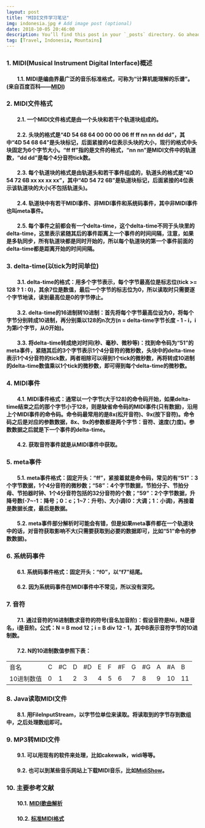 ```yaml
---
layout: post
title: "MIDI文件学习笔记"
img: indonesia.jpg # Add image post (optional)
date: 2018-10-05 20:46:00
description: You’ll find this post in your `_posts` directory. Go ahead and edit it and re-build the site to see your changes. # Add post description (optional)
tag: [Travel, Indonesia, Mountains]
---
```

### 1. MIDI(Musical Instrument Digital Interface)概述
#### &emsp;&emsp;1.1. MIDI是编曲界最广泛的音乐标准格式，可称为“计算机能理解的乐谱”。(来自百度百科——[MIDI](https://baike.baidu.com/item/MIDI/217824?fr=aladdin))

### 2. MIDI文件格式
#### &emsp;&emsp;2.1. 一个MIDI文件格式是由一个头块和若干个轨道块组成的。
#### &emsp;&emsp;2.2. 头块的格式是“4D 54 68 64 00 00 00 06 ff ff nn nn dd dd”，其中“4D 54 68 64”是头块标记，后面紧接的4位表示头块的大小，现行的格式中头块固定为6个字节大小。“ff ff”指的是文件的格式，“nn nn”是MIDI文件中的轨道数，“dd dd”是每个4分音符tick数。
#### &emsp;&emsp;2.3. 每个轨道块的格式是由轨道头和若干事件组成的，轨道头的格式是“4D 54 72 6B xx xx xx xx”，其中“4D 54 72 6B”是轨道块标记，后面紧接的4位表示该轨道块的大小(不包括轨道头)。
#### &emsp;&emsp;2.4. 轨道块中有若干MIDI事件、非MIDI事件和系统码事件，其中非MIDI事件也叫meta事件。
#### &emsp;&emsp;2.5. 每个事件之前都会有一个delta-time，这个delta-time不同于头块里的delta-time，这里表示紧随其后的事件距离上一个事件的时间间隔，注意，如果是多轨同步，所有轨道块都是同时开始的，所以每个轨道块的第一个事件前面的delta-time都是距离开始的时间间隔。

### 3. delta-time(以tick为时间单位)
#### &emsp;&emsp;3.1. delta-time的格式：用多个字节表示，每个字节最高位是标志位(tick >= 128 ? 1 : 0)，其余7位是数值，最后一个字节的标志位为0，所以读取时只需要逐个字节地读，读到最高位是0的字节停止。
#### &emsp;&emsp;3.2. delta-time的16进制转10进制：首先将每个字节最高位设为0，将每个字节分别转成10进制，再分别乘以128的n次方(n = delta-time字节长度 - 1 - i，i为第i个字节，从0开始)。
#### &emsp;&emsp;3.3. 将delta-time转成绝对时间(秒、毫秒、微秒等)：找到命令码为“51”的meta事件，紧随其后的3个字节表示1个4分音符的微秒数，头块中的delta-time表示1个4分音符的tick数，两者相除可以得到1个tick的微秒数，再将转成10进制的delta-time数值乘以1个tick的微秒数，即可得到每个delta-time的微秒数。

### 4. MIDI事件
#### &emsp;&emsp;4.1. MIDI事件格式：通常以一个字节(大于128)的命令码开始，如果delta-time结束之后的那个字节小于128，则是缺省命令码的MIDI事件(只有数据)，沿用上个MIDI事件的命令码。命令码最常用的是8x(松开音符)、9x(按下音符)。命令码之后是对应的参数数据，8x、9x的参数都是两个字节：音符、速度(力度)。参数数据之后就是下一个事件的delta-time。
#### &emsp;&emsp;4.2. 获取音符事件就是从MIDI事件中获取。

### 5. meta事件
#### &emsp;&emsp;5.1. meta事件格式：固定开头：“ff”，紧接着就是命令码，常见的有“51”：3个字节数据，1个4分音符的微秒数；“58”：4个字节数据，节拍分子、节拍分母、节拍器时钟、1个4分音符包括的32分音符的个数；“59”：2个字节数据，升降号数(-7~-1：降号；0：c；1~7：升号)、大小调(0：大调；1：小调)，再接着是数据长度，最后是数据。
#### &emsp;&emsp;5.2. meta事件部分解析时可能会有错，但是如果meta事件都在一个轨道块中的话，对音符获取影响不大(只需要获取到必要的数据即可，比如“51”命令的参数数据)。

### 6. 系统码事件
#### &emsp;&emsp;6.1. 系统码事件格式：固定开头：“f0”，以“f7”结尾。
#### &emsp;&emsp;6.2. 因为系统码事件在MIDI事件中不常见，所以没有深究。

### 7. 音符
#### &emsp;&emsp;7.1. 通过音符的16进制数求音符的符号(音名加音阶)：假设音符是Ni，N是音名，i是音阶。公式：N = B mod 12；i = B div 12 - 1，其中B表示音符字节的10进制数。
#### &emsp;&emsp;7.2. N的10进制数值参照下表：
<table cellspacing="35">
    <tr>
        <td>音名</td>
        <td>C</td>
        <td>#C</td>
        <td>D</td>
        <td>#D</td>
        <td>E</td>
        <td>F</td>
        <td>#F</td>
        <td>G</td>
        <td>#G</td>
        <td>A</td>
        <td>#A</td>
        <td>B</td>
    </tr>
    <tr>
        <td>10进制数值</td>
        <td>0</td>
        <td>1</td>
        <td>2</td>
        <td>3</td>
        <td>4</td>
        <td>5</td>
        <td>6</td>
        <td>7</td>
        <td>8</td>
        <td>9</td>
        <td>10</td>
        <td>11</td>
    </tr>
</table>

### 8. Java读取MIDI文件
#### &emsp;&emsp;8.1. 用FileInputStream，以字节位单位来读取。将读取到的字节存到数组中，之后处理数组即可。

### 9. MP3转MIDI文件
#### &emsp;&emsp;9.1. 可以用现有的软件来处理，比如cakewalk，widi等等。
#### &emsp;&emsp;9.2. 也可以到某些音乐网站上下载MIDI音乐，比如[MidiShow](http://www.midishow.com/)。

### 10. 主要参考文献
#### &emsp;&emsp;10.1. [MIDI歌曲解析](https://blog.csdn.net/shao941122/article/details/46124865)
#### &emsp;&emsp;10.2. [标准MIDI格式](https://blog.csdn.net/absurd/article/details/1321427)